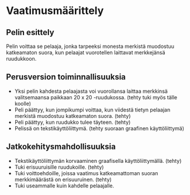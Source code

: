 # Vaatimusmäärittely

## Pelin esittely

Pelin voittaa se pelaaja, jonka tarpeeksi monesta merkistä muodostuu katkeamaton suora, kun pelaajat vuorotellen laittavat merkkejänsä ruudukkoon.

## Perusversion toiminnallisuuksia

- Yksi pelin kahdesta pelaajasta voi vuorollansa laittaa merkkinsä valitsemaansa paikkaan 20 x 20 -ruudukossa. (tehty tuki myös tälle koolle)
- Peli päättyy, kun jompikumpi voittaa, kun viidestä tietyn pelaajan merkistä muodostuu katkeamaton suora. (tehty)
- Peli päättyy, kun ruudukko tulee täyteen. (tehty)
- Pelissä on tekstikäyttöliittymä. (tehty suoraan graafinen käyttöliittymä)

## Jatkokehitysmahdollisuuksia

- Tekstikäyttöliittymän korvaaminen graafisella käyttöliittymällä. (tehty)
- Tuki erisuuruisille ruudukoille. (tehty)
- Tuki voittoehdoille, joissa vaatimus katkeamattoman suoran merkkimäärästä on erisuuruinen. (tehty)
- Tuki useammalle kuin kahdelle pelaajalle.
